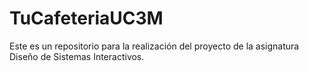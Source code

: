 # TuCafeteriaUC3M
Este es un repositorio para la realización del proyecto de la asignatura Diseño de Sistemas Interactivos.
